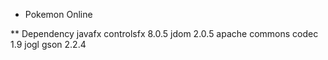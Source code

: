 * Pokemon Online

** Dependency
	javafx
	controlsfx 8.0.5
	jdom 2.0.5
	apache commons codec 1.9
	jogl
	gson 2.2.4